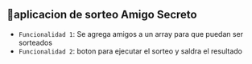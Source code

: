 ## :hammer:aplicacion de sorteo Amigo Secreto

- `Funcionalidad 1`: Se agrega amigos a un array para que puedan ser sorteados
- `Funcionalidad 2`: boton para ejecutar el sorteo y saldra el resultado 
